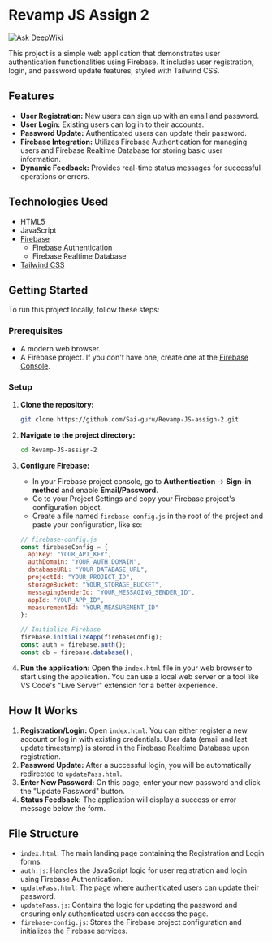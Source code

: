 # Revamp JS Assign 2
[![Ask DeepWiki](https://devin.ai/assets/askdeepwiki.png)](https://deepwiki.com/Sai-guru/Revamp-JS-assign-2)

This project is a simple web application that demonstrates user authentication functionalities using Firebase. It includes user registration, login, and password update features, styled with Tailwind CSS.

## Features
-   **User Registration:** New users can sign up with an email and password.
-   **User Login:** Existing users can log in to their accounts.
-   **Password Update:** Authenticated users can update their password.
-   **Firebase Integration:** Utilizes Firebase Authentication for managing users and Firebase Realtime Database for storing basic user information.
-   **Dynamic Feedback:** Provides real-time status messages for successful operations or errors.

## Technologies Used
-   HTML5
-   JavaScript
-   [Firebase](https://firebase.google.com/)
    -   Firebase Authentication
    -   Firebase Realtime Database
-   [Tailwind CSS](https://tailwindcss.com/)

## Getting Started

To run this project locally, follow these steps:

### Prerequisites
-   A modern web browser.
-   A Firebase project. If you don't have one, create one at the [Firebase Console](https://console.firebase.google.com/).

### Setup
1.  **Clone the repository:**
    ```sh
    git clone https://github.com/Sai-guru/Revamp-JS-assign-2.git
    ```

2.  **Navigate to the project directory:**
    ```sh
    cd Revamp-JS-assign-2
    ```

3.  **Configure Firebase:**
    -   In your Firebase project console, go to **Authentication** -> **Sign-in method** and enable **Email/Password**.
    -   Go to your Project Settings and copy your Firebase project's configuration object.
    -   Create a file named `firebase-config.js` in the root of the project and paste your configuration, like so:
    
    ```javascript
    // firebase-config.js
    const firebaseConfig = {
      apiKey: "YOUR_API_KEY",
      authDomain: "YOUR_AUTH_DOMAIN",
      databaseURL: "YOUR_DATABASE_URL",
      projectId: "YOUR_PROJECT_ID",
      storageBucket: "YOUR_STORAGE_BUCKET",
      messagingSenderId: "YOUR_MESSAGING_SENDER_ID",
      appId: "YOUR_APP_ID",
      measurementId: "YOUR_MEASUREMENT_ID"
    };

    // Initialize Firebase
    firebase.initializeApp(firebaseConfig);
    const auth = firebase.auth();
    const db = firebase.database();
    ```

4.  **Run the application:**
    Open the `index.html` file in your web browser to start using the application. You can use a local web server or a tool like VS Code's "Live Server" extension for a better experience.

## How It Works

1.  **Registration/Login:** Open `index.html`. You can either register a new account or log in with existing credentials. User data (email and last update timestamp) is stored in the Firebase Realtime Database upon registration.
2.  **Password Update:** After a successful login, you will be automatically redirected to `updatePass.html`.
3.  **Enter New Password:** On this page, enter your new password and click the "Update Password" button.
4.  **Status Feedback:** The application will display a success or error message below the form.

## File Structure

-   `index.html`: The main landing page containing the Registration and Login forms.
-   `auth.js`: Handles the JavaScript logic for user registration and login using Firebase Authentication.
-   `updatePass.html`: The page where authenticated users can update their password.
-   `updatePass.js`: Contains the logic for updating the password and ensuring only authenticated users can access the page.
-   `firebase-config.js`: Stores the Firebase project configuration and initializes the Firebase services.
